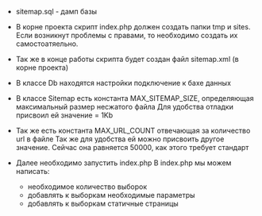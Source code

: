 - sitemap.sql - дамп базы
- В корне проекта скрипт index.php должен создать папки tmp и sites. Если возникнут проблемы с правами, то необходимо создать их самостоатяельно.
- Так же в конце работы скрипта будет создан файл sitemap.xml (в корне проекта)
- В классе Db находятся настройки подключение к бахе данных
- В классе Sitemap есть константа MAX_SITEMAP_SIZE, определяющая максимальный размер несжатого файла
    Для удобства отладки присвоил ей значение = 1Kb
- Так же есть константа MAX_URL_COUNT отвечающая за количество url в файле
    Так же для удобства ей можно присвоить другое значение. Сейчас она равняется 50000, как этого требует стандарт

- Далее необходимо запустить index.php
В index.php мы можем написать:
    - необходимое количество выборок
    - добавлять к выборкам необходимые параметры
    - добавлять к выборкам статичные страницы